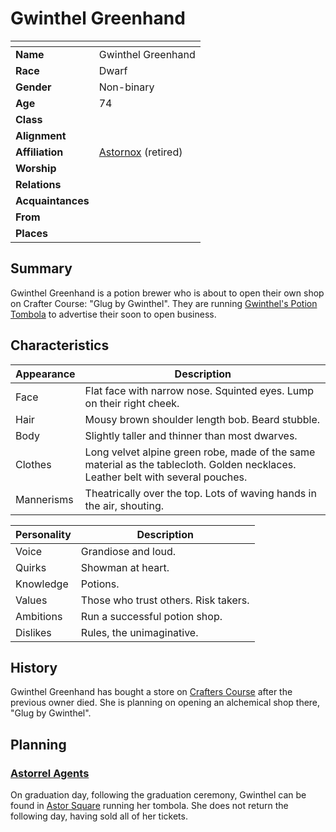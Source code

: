 # Gwinthel Greenhand

| []() | |
| --- | --- |
| **Name** | Gwinthel Greenhand |
| **Race** | Dwarf |
| **Gender** | Non-binary |
| **Age** | 74|
| **Class** | |
| **Alignment** | |
| **Affiliation** | [Astornox](../civilisations/kingdom-of-astor/organisations/astornox.md) (retired) |
| **Worship** | |
| **Relations** | |
| **Acquaintances** | |
| **From** | |
| **Places** | |

## Summary

Gwinthel Greenhand is a potion brewer who is about to open their own shop on Crafter Course: "Glug by Gwinthel". They are running [Gwinthel's Potion Tombola](../civilisations/kingdom-of-astor/settlements/northhaven/events/gwinthels-potion-tombola.md) to advertise their soon to open business.

## Characteristics

| Appearance | Description |
| --- | --- |
| Face | Flat face with narrow nose. Squinted eyes. Lump on their right cheek. |
| Hair | Mousy brown shoulder length bob. Beard stubble. |
| Body | Slightly taller and thinner than most dwarves. |
| Clothes | Long velvet alpine green robe, made of the same material as the tablecloth. Golden necklaces. Leather belt with several pouches. |
| Mannerisms | Theatrically over the top. Lots of waving hands in the air, shouting. |

| Personality | Description |
| --- | --- |
| Voice | Grandiose and loud. |
| Quirks | Showman at heart. |
| Knowledge | Potions. |
| Values | Those who trust others. Risk takers. |
| Ambitions | Run a successful potion shop. |
| Dislikes | Rules, the unimaginative. |

## History

Gwinthel Greenhand has bought a store on [Crafters Course](../civilisations/kingdom-of-astor/settlements/northhaven/places/crafters-course.md) after the previous owner died. She is planning on opening an alchemical shop there, "Glug by Gwinthel".

## Planning

### [Astorrel Agents](../../campaigns/astorrel-agents/README.md)

On graduation day, following the graduation ceremony, Gwinthel can be found in [Astor Square](../civilisations/kingdom-of-astor/settlements/northhaven/places/astor-square.md) running her tombola. She does not return the following day, having sold all of her tickets.
